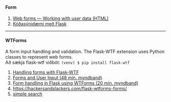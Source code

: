 #### Form 
1. [Web forms — Working with user data (HTML)](https://developer.mozilla.org/en-US/docs/Learn/Forms)
1. [Kóðasýnidæmi með Flask](https://github.com/vefthroun/Namsefni/tree/main/5-FORM/FORM)
<!-- 1. [flask.Request](https://tedboy.github.io/flask/generated/generated/flask.Request.html) -->
 
---

#### WTForms 
A form input handling and validation. The Flask-WTF extension uses Python classes to represent web forms. <br>
Að sækja flask-wtf viðbót: `(venv) $ pip install flask-wtf`

1. [Handling forms with Flask-WTF](http://exploreflask.com/en/latest/forms.html)
1. [Forms and User Input (48 mín. myndband)](https://www.youtube.com/watch?v=UIJKdCIEXUQ)
1. [Form handling in Flask using WTForms (20 mín. myndband)](https://www.youtube.com/watch?v=eu0tg4vgFr4)
1. https://hackersandslackers.com/flask-wtforms-forms/
1. [simple search](https://medium.com/analytics-vidhya/how-to-build-a-simple-search-engine-using-flask-4f3c01fe80fa)

<!--
* [The Flask Mega-Tutorial Part III: Web Forms](https://blog.miguelgrinberg.com/post/the-flask-mega-tutorial-part-iii-web-forms)
-->
